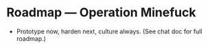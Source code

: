 # Roadmap — Operation Minefuck
- Prototype now, harden next, culture always.
(See chat doc for full roadmap.) 
